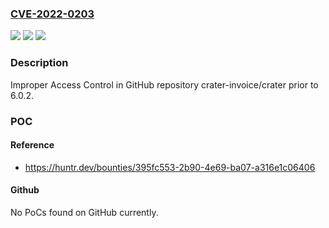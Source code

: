 ### [CVE-2022-0203](https://cve.mitre.org/cgi-bin/cvename.cgi?name=CVE-2022-0203)
![](https://img.shields.io/static/v1?label=Product&message=crater-invoice%2Fcrater&color=blue)
![](https://img.shields.io/static/v1?label=Version&message=n%2Fa&color=blue)
![](https://img.shields.io/static/v1?label=Vulnerability&message=CWE-284%20Improper%20Access%20Control&color=brighgreen)

### Description

Improper Access Control in GitHub repository crater-invoice/crater prior to 6.0.2.

### POC

#### Reference
- https://huntr.dev/bounties/395fc553-2b90-4e69-ba07-a316e1c06406

#### Github
No PoCs found on GitHub currently.

